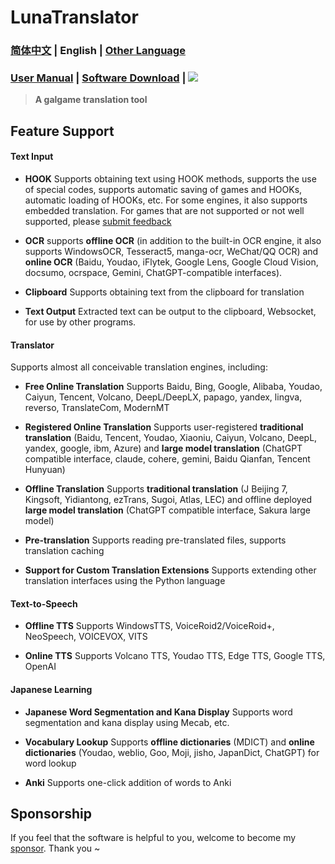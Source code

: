 # LunaTranslator

### [简体中文](README.md) | English | [Other Language](otherlang.md) 

### [User Manual](https://docs.lunatranslator.org/) | [Software Download](https://docs.lunatranslator.org/en/README.html) | [![](https://img.shields.io/discord/1262692128031772733?label=Discord&logo=discord&color=FF007C&style=for-the-badge)](https://discord.com/invite/ErtDwVeAbB)


> **A galgame translation tool**

## Feature Support

#### Text Input

- **HOOK** Supports obtaining text using HOOK methods, supports the use of special codes, supports automatic saving of games and HOOKs, automatic loading of HOOKs, etc. For some engines, it also supports embedded translation. For games that are not supported or not well supported, please [submit feedback](https://github.com/HIllya51/LunaTranslator/issues/new?assignees=&labels=enhancement&projects=&template=01_game_request.yaml) 

- **OCR** supports **offline OCR** (in addition to the built-in OCR engine, it also supports WindowsOCR, Tesseract5, manga-ocr, WeChat/QQ OCR) and **online OCR** (Baidu, Youdao, iFlytek, Google Lens, Google Cloud Vision, docsumo, ocrspace, Gemini, ChatGPT-compatible interfaces).

- **Clipboard** Supports obtaining text from the clipboard for translation

- **Text Output** Extracted text can be output to the clipboard, Websocket, for use by other programs.

#### Translator

Supports almost all conceivable translation engines, including:

- **Free Online Translation** Supports Baidu, Bing, Google, Alibaba, Youdao, Caiyun, Tencent, Volcano, DeepL/DeepLX, papago, yandex, lingva, reverso, TranslateCom, ModernMT

- **Registered Online Translation** Supports user-registered **traditional translation** (Baidu, Tencent, Youdao, Xiaoniu, Caiyun, Volcano, DeepL, yandex, google, ibm, Azure) and **large model translation** (ChatGPT compatible interface, claude, cohere, gemini, Baidu Qianfan, Tencent Hunyuan)

- **Offline Translation** Supports **traditional translation** (J Beijing 7, Kingsoft, Yidiantong, ezTrans, Sugoi, Atlas, LEC) and offline deployed **large model translation** (ChatGPT compatible interface, Sakura large model)

- **Pre-translation** Supports reading pre-translated files, supports translation caching

- **Support for Custom Translation Extensions** Supports extending other translation interfaces using the Python language

#### Text-to-Speech

- **Offline TTS** Supports WindowsTTS, VoiceRoid2/VoiceRoid+, NeoSpeech, VOICEVOX, VITS

- **Online TTS** Supports Volcano TTS, Youdao TTS, Edge TTS, Google TTS, OpenAI

#### Japanese Learning

- **Japanese Word Segmentation and Kana Display** Supports word segmentation and kana display using Mecab, etc.

- **Vocabulary Lookup** Supports **offline dictionaries** (MDICT) and **online dictionaries** (Youdao, weblio, Goo, Moji, jisho, JapanDict, ChatGPT) for word lookup

- **Anki** Supports one-click addition of words to Anki

## Sponsorship
 
If you feel that the software is helpful to you, welcome to become my [sponsor](https://patreon.com/HIllya51). Thank you ~ 
